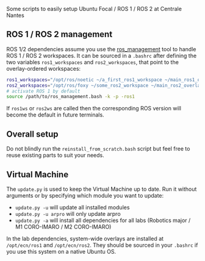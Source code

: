 Some scripts to easily setup Ubuntu Focal / ROS 1 / ROS 2 at Centrale Nantes

## ROS 1 / ROS 2 management

ROS 1/2 dependencies assume you use the [ros_management](https://github.com/oKermorgant/ros_management_tools) tool to handle ROS 1 / ROS 2 workspaces. It can be sourced in a `.bashrc` after defining the two variables `ros1_workspaces` and `ros2_workspaces`, that point to the overlay-ordered workspaces:

```bash
ros1_workspaces="/opt/ros/noetic ~/a_first_ros1_workspace ~/main_ros1_overlay"
ros2_workspaces="/opt/ros/foxy ~/some_ros2_workspace ~/main_ros2_overlay"
# activate ROS 1 by default
source /path/to/ros_management.bash -k -p -ros1
```

If `ros1ws` or `ros2ws` are called then the corresponding ROS version will become the default in future terminals.

## Overall setup

Do not blindly run the `reinstall_from_scratch.bash` script but feel free to reuse existing parts to suit your needs.


## Virtual Machine

The `update.py` is used to keep the Virtual Machine up to date. Run it without arguments or by specifying which module you want to update:
  - `update.py -u` will update all installed modules
  - `update.py -u arpro` will only update arpro
  - `update.py -a` will install all dependencies for all labs (Robotics major / M1 CORO-IMARO / M2 CORO-IMARO)
    
In the lab dependencies, system-wide overlays are installed at `/opt/ecn/ros1` and `/opt/ecn/ros2`. They should be sourced in your `.bashrc` if you use this system on a native Ubuntu OS.
